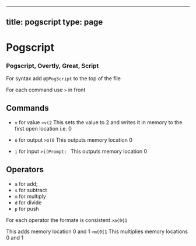 
---
title: pogscript
type: page
---
# Pogscript
### Pogscript, Overtly, Great, Script

For syntax add `@@PogScript` to the top of the file

For each command use `>` in front

## Commands
* `v` for value
`>v(2` This sets the value to 2 and writes it in memory to the first open location i.e. 0

* `o` for output
`>o(0` This outputs memory location 0

* `i` for input
`>i(Prompt: ` This outputs memory location 0

## Operators
* `a` for add;
* `s` for subtract
* `m` for multiply
* `d` for divide
* `p` for push

For each operator the formate is consistent 
`>a{0{1`
<br>

This adds memory location 0 and 1
`>m{0{1`
This multiplies memory locations 0 and 1 
